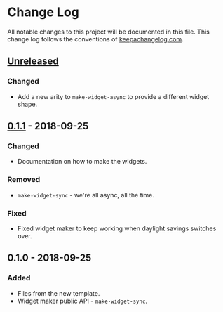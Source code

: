 # Change Log
All notable changes to this project will be documented in this file. This change log follows the conventions of [keepachangelog.com](http://keepachangelog.com/).

## [Unreleased]
### Changed
- Add a new arity to `make-widget-async` to provide a different widget shape.

## [0.1.1] - 2018-09-25
### Changed
- Documentation on how to make the widgets.

### Removed
- `make-widget-sync` - we're all async, all the time.

### Fixed
- Fixed widget maker to keep working when daylight savings switches over.

## 0.1.0 - 2018-09-25
### Added
- Files from the new template.
- Widget maker public API - `make-widget-sync`.

[Unreleased]: https://github.com/your-name/my-clojure/compare/0.1.1...HEAD
[0.1.1]: https://github.com/your-name/my-clojure/compare/0.1.0...0.1.1
